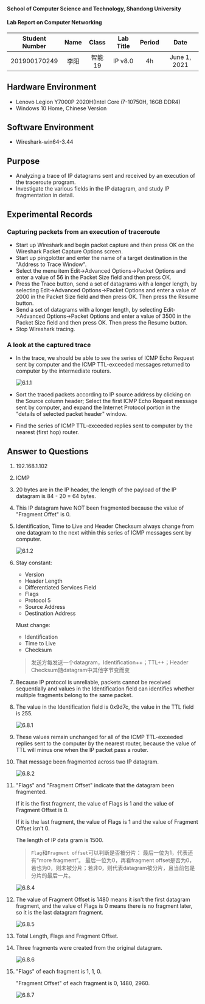 #### School of Computer Science and Technology, Shandong University

#### Lab Report on Computer Networking

| Student Number | Name | Class  | Lab Title | Period |     Date     |
| :------------: | :--: | :----: | :-------: | :----: | :----------: |
|  201900170249  | 李阳 | 智能19 |  IP v8.0  |   4h   | June 1, 2021 |

## Hardware Environment

* Lenovo Legion Y7000P 2020H(Intel Core i7-10750H, 16GB DDR4)
* Windows 10 Home, Chinese Version

## Software Environment

* Wireshark-win64-3.44

## Purpose

* Analyzing a trace of IP datagrams sent and received by an execution of the traceroute program.
* Investigate the various fields in the IP datagram, and study IP fragmentation in detail.

## Experimental Records

### Capturing packets from an execution of traceroute

- Start up Wireshark and begin packet capture and then press OK on the Wireshark Packet Capture Options screen.
- Start up pingplotter and enter the name of a target destination in the "Address to Trace Window".
- Select the menu item Edit->Advanced Options->Packet Options and enter a value of 56 in the Packet Size field and then press OK.
- Press the Trace button, send a set of datagrams with a longer length, by selecting Edit->Advanced Options->Packet Options and enter a value of 2000 in the Packet Size field and then press OK. Then press the Resume button.
- Send a set of datagrams with a longer length, by selecting Edit->Advanced Options->Packet Options and enter a value of 3500 in the Packet Size field and then press OK. Then press the Resume button.
- Stop Wireshark tracing.

### A look at the captured trace

- In the trace, we should be able to see the series of ICMP Echo Request sent by computer and the ICMP TTL-exceeded messages returned to computer by the intermediate routers.

  ![6.1.1](D:\大二下\计网\computer-networking\image\6.1.1.jpg)

- Sort the traced packets according to IP source address by clicking on the Source column header; Select the first ICMP Echo Request message sent by computer, and expand the Internet Protocol portion in the "details of selected packet header" window.

- Find the series of ICMP TTL-exceeded replies sent to computer by the nearest (first hop) router.

## Answer to Questions

1. 192.168.1.102

2. ICMP

3. 20 bytes are in the IP header, the length of the payload of the IP datagram is 84 - 20 = 64 bytes.

4. This IP datagram have NOT been fragmented because the value of "Fragment Offet" is 0. 

5. Identification, Time to Live and Header Checksum always change from one datagram to the next within this series of ICMP messages sent by computer.

   ![6.1.2](D:\大二下\计网\computer-networking\image\6.1.2.jpg)

6. Stay constant:

   - Version
   - Header Length
   - Differentiated Services Field
   - Flags
   - Protocol 5
   - Source Address 
   - Destination Address

   Must change:

   - Identification 
   - Time to Live 
   - Checksum

   > 发送方每发送一个datagram，Identification++；TTL++；Header Checksum随datagram中其他字节变而变

7. Because IP protocol is unreliable, packets cannot be received sequentially and values in the Identification field can identifies whether multiple fragments belong to the same packet.

8. The value in the Identification field is 0x9d7c, the value in the TTL field is 255.

   ![6.8.1](D:\大二下\计网\computer-networking\image\6.8.1.jpg)

9. These values remain unchanged for all of the ICMP TTL-exceeded replies sent to the computer by the nearest router, because the value of TTL will minus one when the IP packet pass a router.

10. That message been fragmented across two IP datagram.

    ![6.8.2](D:\大二下\计网\computer-networking\image\6.8.2.jpg)

11. "Flags" and "Fragment Offset" indicate that the datagram been fragmented. 

    If it is the first fragment, the value of Flags is 1 and the value of Fragment Offset is 0.

    If it is the last fragment, the value of Flags is 1 and the value of Fragment Offset isn't 0.

    The length of IP data gram is 1500.

    > `Flag`和`Fragment offset`可以判断是否被分片：
    > 最后一位为1，代表还有“more fragment”。
    > 最后一位为0，再看fragment offset是否为0，若也为0，则未被分片；若非0，则代表datagram被分片，且当前包是分片的最后一片。

    ![6.8.4](D:\大二下\计网\computer-networking\image\6.8.4.jpg)

12. The value of Fragment Offset is 1480 means it isn't the first datagram fragment, and the value of Flags is 0 means there is no fragment later, so it is the last datagram fragment.

    ![6.8.5](D:\大二下\计网\computer-networking\image\6.8.5.jpg)

13. Total Length, Flags and Fragment Offset.

14. Three fragments were created from the original datagram.

    ![6.8.6](D:\大二下\计网\computer-networking\image\6.8.6.jpg)

15. "Flags" of each fragment is 1, 1, 0.

    "Fragment Offset" of each fragment is 0, 1480, 2960.

    ![6.8.7](D:\大二下\计网\computer-networking\image\6.8.7.jpg)


